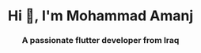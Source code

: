 <h1 align="center">Hi 👋, I'm Mohammad Amanj</h1>
<h3 align="center">A passionate flutter developer from Iraq</h3>
